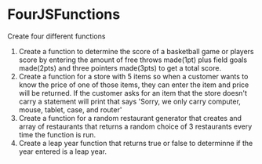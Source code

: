 # FourJSFunctions
Create four different functions
1. Create a function to determine the score of a basketball game or players score by entering the amount of free throws made(1pt) plus field goals made(2pts) and three pointers made(3pts) to get a total score.
2. Create a function for a store with 5 items so when a customer wants to know the price of one of those items, they can enter the item and price will be returned. If the customer asks for an item that the store doesn't carry a statement will print that says 'Sorry, we only carry computer, mouse, tablet, case, and router'
3. Create a function for a random restaurant generator that creates and array of restaurants that returns a random choice of 3 restaurants every time the function is run.
4. Create a leap year function that returns true or false to determinne if the year entered is a leap year.
